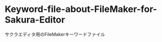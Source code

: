 Keyword-file-about-FileMaker-for-Sakura-Editor
==============================================

サクラエディタ用のFileMakerキーワードファイル